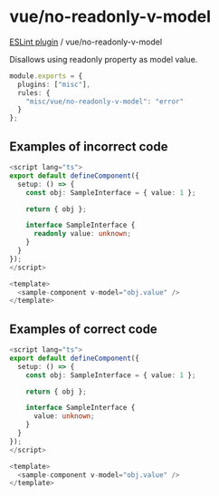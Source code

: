 # vue/no-readonly-v-model

[ESLint plugin](https://ilyub.github.io/eslint-plugin-misc/) / vue/no-readonly-v-model

Disallows using readonly property as model value.

```ts
module.exports = {
  plugins: ["misc"],
  rules: {
    "misc/vue/no-readonly-v-model": "error"
  }
};
```

## Examples of incorrect code

```ts
<script lang="ts">
export default defineComponent({
  setup: () => {
    const obj: SampleInterface = { value: 1 };

    return { obj };

    interface SampleInterface {
      readonly value: unknown;
    }
  }
});
</script>

<template>
  <sample-component v-model="obj.value" />
</template>
```

## Examples of correct code

```ts
<script lang="ts">
export default defineComponent({
  setup: () => {
    const obj: SampleInterface = { value: 1 };

    return { obj };

    interface SampleInterface {
      value: unknown;
    }
  }
});
</script>

<template>
  <sample-component v-model="obj.value" />
</template>
```